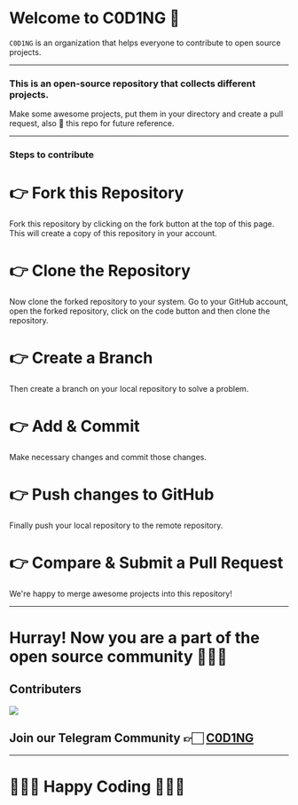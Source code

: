 # Welcome to C0D1NG 🥳

`C0D1NG` is an organization that helps everyone to contribute to open source projects.

---

### This is an open-source repository that collects different projects.

Make some awesome projects, put them in your directory and create a pull request, also 🌟 this repo for future reference.

---

### Steps to contribute

# 👉 Fork this Repository

Fork this repository by clicking on the fork button at the top of this page. This will create a copy of this repository in your account.

# 👉 Clone the Repository

Now clone the forked repository to your system. Go to your GitHub account, open the forked repository, click on the code button and then clone the repository.

# 👉 Create a Branch

Then create a branch on your local repository to solve a problem.

# 👉 Add & Commit

Make necessary changes and commit those changes.

# 👉 Push changes to GitHub

Finally push your local repository to the remote repository.

# 👉 Compare & Submit a Pull Request

We're happy to merge awesome projects into this repository!

---

# Hurray! Now you are a part of the open source community 🚀🚀🚀

## Contributers

<a href="https://github.com/C0D1NG/SwiftUI/graphs/contributors">
  <img src="https://contrib.rocks/image?repo=C0D1NG/SwiftUI" />
</a>

## Join our Telegram Community 👉🏻 [C0D1NG](https://t.me/C0D1NG)

---

# 👨🏻‍💻 **Happy Coding** 👩🏻‍💻
